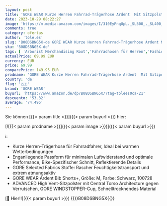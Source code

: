 ```yaml
---
layout: post
title: 'GORE WEAR Kurze Herren Fahrrad-Trägerhose Ardent  Mit Sitzpolster'
date: 2023-10-29 08:22:27
image: 'https://m.media-amazon.com/images/I/310EyPnqUpL._SL500_._SL400_.jpg'
comments: true
category: ofertas
author: 'tole.es'
slug: 'B08DSBNG5X-de GORE WEAR Kurze Herren Fahrrad-Trägerhose Ardent Mit...'
sku: 'B08DSBNG5X-de'
tags: [ 'Arborist Merchandising Root','Fahrradhosen für Herren','Fashion','Radsport-Bekleidung','Radsport-Bekleidung für Herren','Radsport-Trägerhosen für Herren','Reduzierte Sportbekleidung','Self Service','Special Features Stores','Sport & Freizeit','Sportartspezifische Bekleidung','Sportbekleidung für Herren','Sports-Promotions','ef3a019d-6628-41d5-b303-291126686917_0','ef3a019d-6628-41d5-b303-291126686917_7401','ef3a019d-6628-41d5-b303-291126686917_9301','gore wear','🇩🇪', ]
actualPrice: 69.99 EUR
currency: EUR
price: 69.99
comparePrice: 149.95 EUR
prodname: 'GORE WEAR Kurze Herren Fahrrad-Trägerhose Ardent  Mit Sitzpolster'
country: 'de'
flag: '🇩🇪'
brand: 'GORE WEAR'
buyurl: 'https://www.amazon.de/dp/B08DSBNG5X/?tag=tolees0ca-21'
descuento: '53.32'
average: '74.495'
---
```


Sie können [{{< param title >}}]({{< param buyurl >}}) hier:

[![{{< param prodname >}}]({{< param image >}})]({{< param buyurl >}})

ℹ️:

- Kurze Herren-Trägerhose für Fahrradfahrer, Ideal bei warmen Wetterbedingungen
- Enganliegende Passform für minimalen Luftwiderstand und optimale Performance, Bike-Spezifischer Schnitt, Reflektierende Details
- GORE Selected Fabrics Stoffe: Rascher Feuchtigkeitstransport und extrem atmungsaktiv
- GORE WEAR Ardent Bib Shorts+, Größe: M, Farbe: Schwarz, 100728
- ADVANCED High Vent-Sitzpolster mit Central Torso Architecture gegen Verrutschen, GORE WINDSTOPPER-Cup, Schnelltrocknendes Material

[🛒 Hier!!]({{< param buyurl >}})
{{<world>}}B08DSBNG5X{{</world>}}
